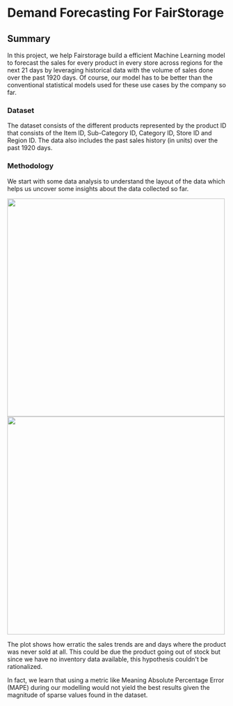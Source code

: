 # Demand Forecasting For FairStorage 

## Summary

In this project, we help Fairstorage build a efficient Machine Learning model to forecast the sales for every product in every store across regions for the next 21 days by leveraging historical data with the volume of sales done over the past 1920 days. Of course, our model has to be better than the conventional statistical models used for these use cases by the company so far. 


### Dataset 

The dataset consists of the different products represented by the product ID that consists of the Item ID, Sub-Category ID, Category ID, Store ID and Region ID. The data also includes the past sales history (in units) over the past 1920 days. 


### Methodology 

We start with some data analysis to understand the layout of the data which helps us uncover some insights about the data collected so far. 


<img src = https://user-images.githubusercontent.com/42509638/204120919-f774fdaa-5ffd-447c-ae1a-379341084cd0.png width = 500>
<img src = https://user-images.githubusercontent.com/42509638/204120931-d3da8fdb-07b1-487a-a98a-a87958d0a667.png width = 500>

The plot shows how erratic the sales trends are and days where the product was never sold at all. This could be due the product going out of stock but since we have no inventory data available, this hypothesis couldn't be rationalized.


In fact, we learn that using a metric like Meaning Absolute Percentage Error (MAPE) during our modelling would not yield the best results given the magnitude of sparse values found in the dataset. 

